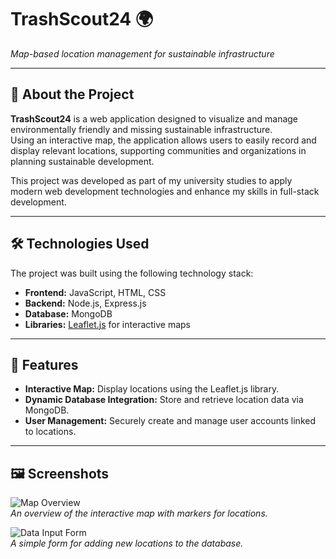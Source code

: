 # TrashScout24 🌍  
_Map-based location management for sustainable infrastructure_

---

## 📖 About the Project

**TrashScout24** is a web application designed to visualize and manage environmentally friendly and missing sustainable infrastructure.  
Using an interactive map, the application allows users to easily record and display relevant locations, supporting communities and organizations in planning sustainable development.

This project was developed as part of my university studies to apply modern web development technologies and enhance my skills in full-stack development.

---

## 🛠️ Technologies Used

The project was built using the following technology stack:

- **Frontend:** JavaScript, HTML, CSS  
- **Backend:** Node.js, Express.js  
- **Database:** MongoDB  
- **Libraries:** [Leaflet.js](https://leafletjs.com/) for interactive maps

---

## 🚀 Features

- **Interactive Map:** Display locations using the Leaflet.js library.
- **Dynamic Database Integration:** Store and retrieve location data via MongoDB.
- **User Management:** Securely create and manage user accounts linked to locations.

---

## 🖼️ Screenshots

![Map Overview](https://github.com/user-attachments/assets/27d8c2bc-9331-4863-9549-4e9b8355fee7)  
*An overview of the interactive map with markers for locations.*

![Data Input Form](https://github.com/user-attachments/assets/fdad44c8-a3c2-4b00-9ac0-ee18e2c52970)  
*A simple form for adding new locations to the database.*
